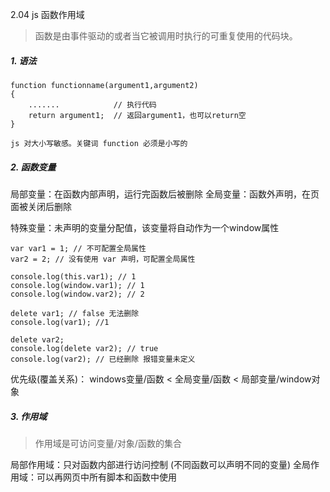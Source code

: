 2.04 js 函数作用域

> 函数是由事件驱动的或者当它被调用时执行的可重复使用的代码块。


##### 1. 语法
```
function functionname(argument1,argument2)
{
    .......            // 执行代码
    return argument1;  // 返回argument1，也可以return空
}

js 对大小写敏感。关键词 function 必须是小写的
```


##### 2. 函数变量

局部变量：在函数内部声明，运行完函数后被删除
全局变量：函数外声明，在页面被关闭后删除

特殊变量：未声明的变量分配值，该变量将自动作为一个window属性
```
var var1 = 1; // 不可配置全局属性
var2 = 2; // 没有使用 var 声明，可配置全局属性

console.log(this.var1); // 1
console.log(window.var1); // 1
console.log(window.var2); // 2

delete var1; // false 无法删除
console.log(var1); //1

delete var2; 
console.log(delete var2); // true
console.log(var2); // 已经删除 报错变量未定义

```

优先级(覆盖关系)：
windows变量/函数  <  全局变量/函数  < 局部变量/window对象

##### 3. 作用域

> 作用域是可访问变量/对象/函数的集合

局部作用域：只对函数内部进行访问控制 (不同函数可以声明不同的变量)
全局作用域：可以再网页中所有脚本和函数中使用



